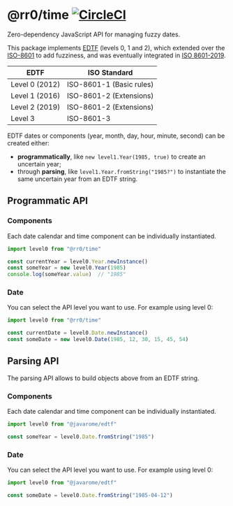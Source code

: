 # @rr0/time [![CircleCI](https://dl.circleci.com/status-badge/img/gh/RR0/time/tree/main.svg?style=svg)](https://dl.circleci.com/status-badge/redirect/gh/Javarome/edtf/tree/main)

Zero-dependency JavaScript API for managing fuzzy dates.

This package implements [EDTF](https://www.loc.gov/standards/datetime/) (levels 0, 1 and 2), which extended over the [ISO-8601](https://www.iso.org/iso-8601-date-and-time-format.html) to add fuzziness, 
and was eventually integrated in [ISO 8601-2019](https://www.iso.org/obp/ui/#iso:std:iso:8601:-1:ed-1:v1:en).

| EDTF           | ISO Standard             |
|----------------|--------------------------|
| Level 0 (2012) | ISO-8601-1 (Basic rules) |
| Level 1 (2016) | ISO-8601-2 (Extensions)  |
| Level 2 (2019) | ISO-8601-2 (Extensions)  |
| Level 3        | ISO-8601-3               |

EDTF dates or components (year, month, day, hour, minute, second) can be created either:
- **programmatically**, like `new level1.Year(1985, true)` to create an uncertain year;
- through **parsing**, like `level1.Year.fromString("1985?")` to instantiate the same uncertain year from an EDTF string.

## Programmatic API

### Components
Each date calendar and time component can be individually instantiated. 
```js
import level0 from "@rr0/time"

const currentYear = level0.Year.newInstance()
const someYear = new level0.Year(1985)
console.log(someYear.value)  // "1985"
```

### Date

You can select the API level you want to use. For example using level 0:
```js
import level0 from "@rr0/time"

const currentDate = level0.Date.newInstance()
const someDate = new level0.Date(1985, 12, 30, 15, 45, 54)
```

## Parsing API
The parsing API allows to build objects above from an EDTF string.

### Components
Each date calendar and time component can be individually instantiated.
```js
import level0 from "@javarome/edtf"

const someYear = level0.Date.fromString("1985")
```

### Date

You can select the API level you want to use. For example using level 0:
```js
import level0 from "@javarome/edtf"

const someDate = level0.Date.fromString("1985-04-12")
```
